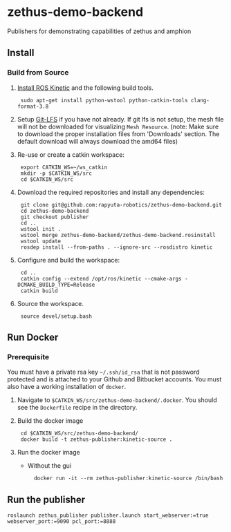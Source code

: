 # zethus-demo-backend
Publishers for demonstrating capabilities of zethus and amphion

## Install

### Build from Source

1. [Install ROS Kinetic](http://wiki.ros.org/kinetic/Installation/Ubuntu) and the following build tools.

        sudo apt-get install python-wstool python-catkin-tools clang-format-3.8

1. Setup [Git-LFS](https://git-lfs.github.com/) if you have not already.
If git lfs is not setup, the mesh file will not be downloaded for visualizing `Mesh Resource`.
(note: Make sure to download the proper installation files from 'Downloads' section. The default download will always download the amd64 files)

1. Re-use or create a catkin workspace:

        export CATKIN_WS=~/ws_catkin
        mkdir -p $CATKIN_WS/src
        cd $CATKIN_WS/src

1. Download the required repositories and install any dependencies:

        git clone git@github.com:rapyuta-robotics/zethus-demo-backend.git
        cd zethus-demo-backend
        git checkout publisher
        cd ..
        wstool init .
        wstool merge zethus-demo-backend/zethus-demo-backend.rosinstall
        wstool update
        rosdep install --from-paths . --ignore-src --rosdistro kinetic

1. Configure and build the workspace:

        cd ..
        catkin config --extend /opt/ros/kinetic --cmake-args -DCMAKE_BUILD_TYPE=Release
        catkin build

1. Source the workspace.

        source devel/setup.bash

## Run Docker

### Prerequisite

You must have a private rsa key `~/.ssh/id_rsa` that is not password protected and is attached to your Github and Bitbucket accounts. You must also have a working installation of `docker`.

1. Navigate to `$CATKIN_WS/src/zethus-demo-backend/.docker`. You should see the `Dockerfile` recipe in the directory.

1. Build the docker image

        cd $CATKIN_WS/src/zethus-demo-backend/
        docker build -t zethus-publisher:kinetic-source .

1. Run the docker image

    * Without the gui

            docker run -it --rm zethus-publisher:kinetic-source /bin/bash

## Run the publisher
```
roslaunch zethus_publisher publisher.launch start_webserver:=true webserver_port:=9090 pcl_port:=8888
```